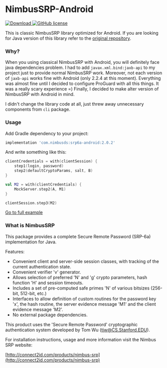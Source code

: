 # NimbusSRP-Android
 [ ![Download](https://api.bintray.com/packages/fi5t/security/srp6a-android/images/download.svg) ](https://bintray.com/fi5t/security/srp6a-android/_latestVersion)
[![GitHub license](https://img.shields.io/github/license/Fi5t/NimbusSRP-Android.svg)](https://github.com/Fi5t/NimbusSRP-Android/blob/master/LICENSE)


This is classic NimbusSRP library optimized for Android. If you are looking for Java version of this library refer to the [original repository](https://bitbucket.org/connect2id/nimbus-srp).

### Why?

When you using classical NimbusSRP with Android, you will definitely face java dependencies problem. I had to add `javax.xml.bind:jaxb-api` to my project just to provide normal NimbusSRP work. Moreover, not each version of `jaxb-api` works fine with Android (only 2.2.4 at this moment). Everything was almost fine until I decided to configure ProGuard with all this things. It was a really scary experience =) Finally, I decided to make alter version of NimbusSRP with Android in mind.

I didn't change the library code at all, just threw away unnecessary components from `cli` package.

### Usage

Add Gradle dependency to your project:
```groovy
implementation 'com.nimbusds:srp6a-android:2.0.2'
```

And write something like this:

```kotlin
clientCredentials = with(clientSession) {
    step1(login, password)
    step2(defaultCryptoParams, salt, B)
}

val M2 = with(clientCredentials) {
    MockServer.step2(A, M1)
}

clientSession.step3(M2)
```
[Go to full example](https://github.com/Fi5t/NimbusSRP-Android/blob/master/app/src/main/java/ru/freedomlogic/nimbussrpandroid/MainActivity.kt)

### What is NimbusSRP

This package provides a complete Secure Remote Password (SRP-6a) implementation for Java.

Features:

* Convenient client and server-side session classes, with tracking of the current authentication state.
* Convenient verifier 'v' generator.
* Allows selection of preferred 'N' and 'g' crypto parameters, hash function 'H' and session timeouts.
* Includes a set of pre-computed safe primes 'N' of various bitsizes (256-bit, 512-bit, etc.)
* Interfaces to allow definition of custom routines for the password key 'x', the hash routine, the server evidence message 'M1' and the client evidence message 'M2'.
* No external package dependencies.

This product uses the 'Secure Remote Password' cryptographic authentication system developed by Tom Wu (tjw@CS.Stanford.EDU).

For installation instructions, usage and more information visit the Nimbus SRP website:

[http://connect2id.com/products/nimbus-srp](http://connect2id.com/products/nimbus-srp)
